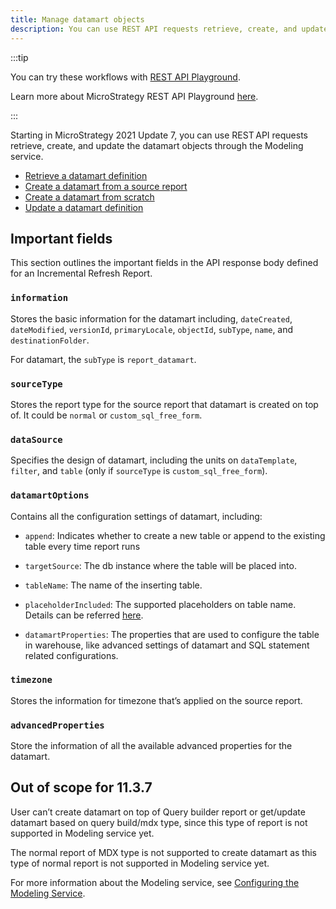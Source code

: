 ```yaml
---
title: Manage datamart objects
description: You can use REST API requests retrieve, create, and update the datamart objects through the Modeling Service
---
```


<Available since="2021 Update 7" />

:::tip

You can try these workflows with [REST API Playground](https://www.postman.com/microstrategysdk/workspace/microstrategy-rest-api/folder/16131298-1f302e4e-e863-4247-a360-802794a8d8a5?ctx=documentation).

Learn more about MicroStrategy REST API Playground [here](/docs/getting-started/playground.md).

:::

Starting in MicroStrategy 2021 Update 7, you can use REST API requests retrieve, create, and update the datamart objects through the Modeling service.

- [Retrieve a datamart definition](retrieve-a-datamart-definition.md)
- [Create a datamart from a source report](create-a-datamart-from-a-source-report.md)
- [Create a datamart from scratch](create-a-datamart-from-scratch.md)
- [Update a datamart definition](update-a-datamart-definition.md)

## Important fields

This section outlines the important fields in the API response body defined for an Incremental Refresh Report.

### `information`

Stores the basic information for the datamart including, `dateCreated`, `dateModified`, `versionId`, `primaryLocale`, `objectId`, `subType`, `name`, and `destinationFolder`.

For datamart, the `subType` is `report_datamart`.

### `sourceType`

Stores the report type for the source report that datamart is created on top of. It could be `normal` or `custom_sql_free_form`.

### `dataSource`

Specifies the design of datamart, including the units on `dataTemplate`, `filter`, and `table` (only if `sourceType` is `custom_sql_free_form`).

### `datamartOptions`

Contains all the configuration settings of datamart, including:

- `append`: Indicates whether to create a new table or append to the existing table every time report runs

- `targetSource`: The db instance where the table will be placed into.

- `tableName`: The name of the inserting table.

- `placeholderIncluded`: The supported placeholders on table name. Details can be referred [here](https://www2.microstrategy.com/producthelp/Current/ReportDesigner/WebHelp/Lang_1033/Content/datamart_reports.htm).

- `datamartProperties`: The properties that are used to configure the table in warehouse, like advanced settings of datamart and SQL statement related configurations.

### `timezone`

Stores the information for timezone that’s applied on the source report.

### `advancedProperties`

Store the information of all the available advanced properties for the datamart.

## Out of scope for 11.3.7

User can’t create datamart on top of Query builder report or get/update datamart based on query build/mdx type, since this type of report is not supported in Modeling service yet.

The normal report of MDX type is not supported to create datamart as this type of normal report is not supported in Modeling service yet.

For more information about the Modeling service, see [Configuring the Modeling Service](https://www2.microstrategy.com/producthelp/2021/InstallConfig/en-us/Content/modeling_service.htm).
